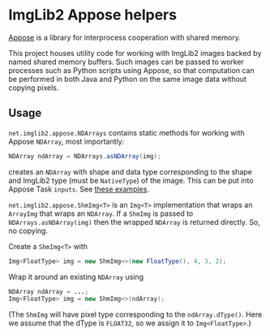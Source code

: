 # ImgLib2 Appose helpers

[Appose](https://github.com/apposed/appose) is a library for interprocess cooperation with shared memory.

This project houses utility code for working with ImgLib2 images backed by named shared memory buffers.
Such images can be passed to worker processes such as Python scripts using Appose, so that computation
can be performed in both Java and Python on the same image data without copying pixels.

## Usage

`net.imglib2.appose.NDArrays` contains static methods for working with Appose `NDArray`, most importantly:
```java
NDArray ndArray = NDArrays.asNDArray(img);
```
creates an `NDArray` with shape and data type corresponding to the shape and
ImgLib2 type (must be `NativeType`) of the image.
This can be put into Appose Task `inputs`.
See [these examples](https://github.com/imglib/imglib2-appose/blob/-/src/test/java/net/imglib2/appose/ShmImgTest.java).

`net.imglib2.appose.ShmImg<T>` is an `Img<T>` implementation that wraps an `ArrayImg` that wraps an `NDArray`.
If a `ShmImg` is passed to `NDArrays.asNDArray(img)` then the wrapped `NDArray` is returned directly. So, no copying.

Create a `ShmImg<T>` with
```java
Img<FloatType> img = new ShmImg<>(new FloatType(), 4, 3, 2);
```

Wrap it around an existing `NDArray` using 
```java
NDArray ndArray = ...;
Img<FloatType> img = new ShmImg<>(ndArray);
```
(The `ShmImg` will have pixel type corresponding to the
`ndArray.dType()`. Here we assume that the dType is `FLOAT32`,
so we assign it to `Img<FloatType>`.)
